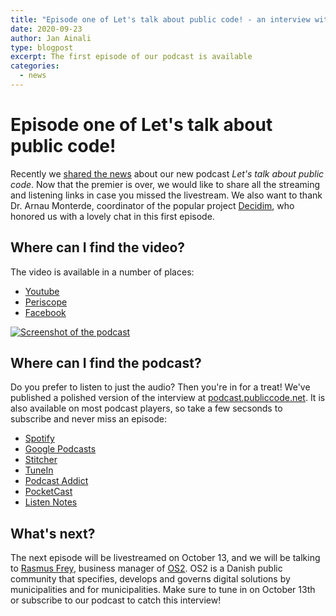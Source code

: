 ```yaml
---
title: "Episode one of Let's talk about public code! - an interview with Dr. Arnau Monterde"
date: 2020-09-23
author: Jan Ainali
type: blogpost
excerpt: The first episode of our podcast is available
categories:
  - news
---
```


# Episode one of Let's talk about public code!

Recently we [shared the news](https://blog.publiccode.net/news/2020/09/01/on-air-next-our-podcast.html) about our new podcast *Let's talk about public code*. Now that the  premier is over, we would like to share all the streaming and listening links in case you missed the livestream. We also want to thank Dr. Arnau Monterde, coordinator of the popular project [Decidim](https://decidim.org/), who honored us with a lovely chat in this first episode.

## Where can I find the video?

The video is available in a number of places:

- [Youtube](https://www.youtube.com/watch?v=MFAb8QaDXFY)
- [Periscope](https://www.pscp.tv/w/1nAKEAQlonkKL)
- [Facebook](https://www.facebook.com/publiccodenet/videos/643877099845339/)

[![Screenshot of the podcast]({{site.url}}/assets/screenshot-podcast.png)](https://www.youtube.com/watch?v=MFAb8QaDXFY)

## Where can I find the podcast?

Do you prefer to listen to just the audio? Then you're in for a treat! We've published a polished version of the interview at [podcast.publiccode.net](https://podcast.publiccode.net/). 
It is also available on most podcast players, so take a few secsonds to subscribe and never miss an episode:

- [Spotify](https://open.spotify.com/show/3m7m3AtL0jf67NpQ9B9HRs)
- [Google Podcasts](https://podcasts.google.com/feed/aHR0cHM6Ly9wb2RjYXN0LnB1YmxpY2NvZGUubmV0L2ZlZWQueG1s)
- [Stitcher](https://www.stitcher.com/s?fid=572446)
- [TuneIn](https://tunein.com/podcasts/Technology-Podcasts/Lets-talk-about-public-code-p1365579/)
- [Podcast Addict](https://podcastaddict.com/podcast/3105988)
- [PocketCast](https://pca.st/vdvtvnqc)
- [Listen Notes](https://www.listennotes.com/podcasts/lets-talk-about-public-code-foundation-for-AOD3guWQ9BY/)

## What's next?

The next episode will be livestreamed on October 13, and we will be talking to [Rasmus Frey](https://os2.eu/bruger/rasmus-frey), business manager of [OS2](https://os2.eu/node/332). OS2 is a Danish public community that specifies, develops and governs digital solutions by municipalities and for municipalities. Make sure to tune in on October 13th or subscribe to our podcast to catch this interview!

